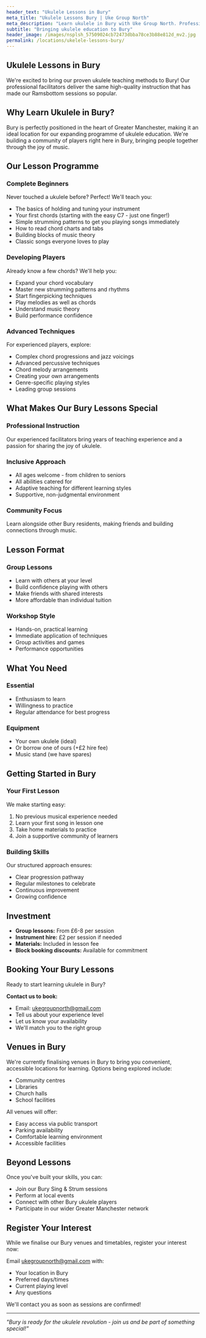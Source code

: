 ```yaml
---
header_text: "Ukulele Lessons in Bury"
meta_title: "Ukulele Lessons Bury | Uke Group North"
meta_description: "Learn ukulele in Bury with Uke Group North. Professional instruction for beginners to advanced players. All ages welcome."
subtitle: "Bringing ukulele education to Bury"
header_image: /images/nsplsh_57509024cb72473dbba78ce3b88e812d_mv2.jpg
permalink: /locations/ukelele-lessons-bury/
---
```


## Ukulele Lessons in Bury

We're excited to bring our proven ukulele teaching methods to Bury! Our professional facilitators deliver the same high-quality instruction that has made our Ramsbottom sessions so popular.

## Why Learn Ukulele in Bury?

Bury is perfectly positioned in the heart of Greater Manchester, making it an ideal location for our expanding programme of ukulele education. We're building a community of players right here in Bury, bringing people together through the joy of music.

## Our Lesson Programme

### Complete Beginners

Never touched a ukulele before? Perfect! We'll teach you:

- The basics of holding and tuning your instrument
- Your first chords (starting with the easy C7 - just one finger!)
- Simple strumming patterns to get you playing songs immediately
- How to read chord charts and tabs
- Building blocks of music theory
- Classic songs everyone loves to play

### Developing Players

Already know a few chords? We'll help you:

- Expand your chord vocabulary
- Master new strumming patterns and rhythms
- Start fingerpicking techniques
- Play melodies as well as chords
- Understand music theory
- Build performance confidence

### Advanced Techniques

For experienced players, explore:

- Complex chord progressions and jazz voicings
- Advanced percussive techniques
- Chord melody arrangements
- Creating your own arrangements
- Genre-specific playing styles
- Leading group sessions

## What Makes Our Bury Lessons Special

### Professional Instruction
Our experienced facilitators bring years of teaching experience and a passion for sharing the joy of ukulele.

### Inclusive Approach
- All ages welcome - from children to seniors
- All abilities catered for
- Adaptive teaching for different learning styles
- Supportive, non-judgmental environment

### Community Focus
Learn alongside other Bury residents, making friends and building connections through music.

## Lesson Format

### Group Lessons
- Learn with others at your level
- Build confidence playing with others
- Make friends with shared interests
- More affordable than individual tuition

### Workshop Style
- Hands-on, practical learning
- Immediate application of techniques
- Group activities and games
- Performance opportunities

## What You Need

### Essential
- Enthusiasm to learn
- Willingness to practice
- Regular attendance for best progress

### Equipment
- Your own ukulele (ideal)
- Or borrow one of ours (+£2 hire fee)
- Music stand (we have spares)

## Getting Started in Bury

### Your First Lesson
We make starting easy:
1. No previous musical experience needed
2. Learn your first song in lesson one
3. Take home materials to practice
4. Join a supportive community of learners

### Building Skills
Our structured approach ensures:
- Clear progression pathway
- Regular milestones to celebrate
- Continuous improvement
- Growing confidence

## Investment

- **Group lessons:** From £6-8 per session
- **Instrument hire:** £2 per session if needed
- **Materials:** Included in lesson fee
- **Block booking discounts:** Available for commitment

## Booking Your Bury Lessons

Ready to start learning ukulele in Bury?

**Contact us to book:**
- Email: [ukegroupnorth@gmail.com](mailto:ukegroupnorth@gmail.com)
- Tell us about your experience level
- Let us know your availability
- We'll match you to the right group

## Venues in Bury

We're currently finalising venues in Bury to bring you convenient, accessible locations for learning. Options being explored include:

- Community centres
- Libraries
- Church halls
- School facilities

All venues will offer:
- Easy access via public transport
- Parking availability
- Comfortable learning environment
- Accessible facilities

## Beyond Lessons

Once you've built your skills, you can:
- Join our Bury Sing & Strum sessions
- Perform at local events
- Connect with other Bury ukulele players
- Participate in our wider Greater Manchester network

## Register Your Interest

While we finalise our Bury venues and timetables, register your interest now:

Email [ukegroupnorth@gmail.com](mailto:ukegroupnorth@gmail.com) with:
- Your location in Bury
- Preferred days/times
- Current playing level
- Any questions

We'll contact you as soon as sessions are confirmed!

---

*"Bury is ready for the ukulele revolution - join us and be part of something special!"*